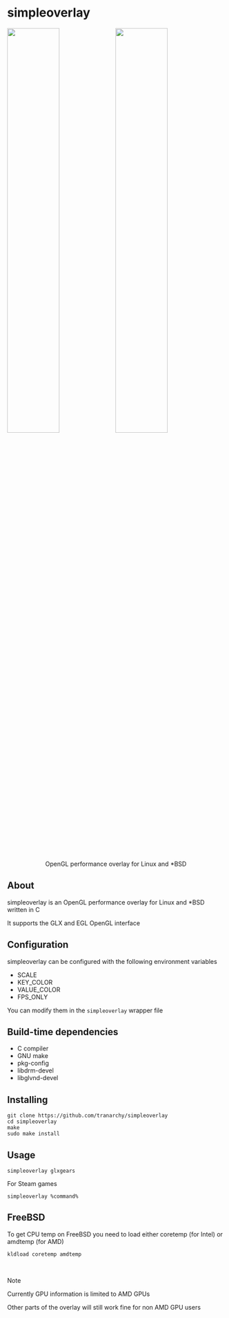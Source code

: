 # simpleoverlay
<p float="left">
<img width=49% src="https://github.com/user-attachments/assets/73264ec0-33c2-45a9-a156-93366fc63114" />
<img width=49% src="https://github.com/user-attachments/assets/a3011d14-7c7e-4c8a-9a36-420ceed5b45a" />
</p>

<p align="center">OpenGL performance overlay for Linux and *BSD</p>

## About

simpleoverlay is an OpenGL performance overlay for Linux and *BSD written in C

It supports the GLX and EGL OpenGL interface

## Configuration

simpleoverlay can be configured with the following environment variables

- SCALE
- KEY_COLOR
- VALUE_COLOR
- FPS_ONLY

You can modify them in the `simpleoverlay` wrapper file

## Build-time dependencies
- C compiler
- GNU make
- pkg-config
- libdrm-devel
- libglvnd-devel

## Installing

```
git clone https://github.com/tranarchy/simpleoverlay
cd simpleoverlay
make
sudo make install
```

## Usage

```
simpleoverlay glxgears
```

For Steam games

```
simpleoverlay %command%
```

## FreeBSD

To get CPU temp on FreeBSD you need to load either coretemp (for Intel) or amdtemp (for AMD)

```
kldload coretemp amdtemp
```

<br>

> [!NOTE]
> Currently GPU information is limited to AMD GPUs
>
> Other parts of the overlay will still work fine for non AMD GPU users
